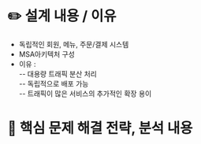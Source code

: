 # ✏️ 설계 내용 / 이유
 - 독립적인 회원, 메뉴, 주문/결제 시스템 
 - MSA아키텍처 구성 
 - 이유 :\
   -- 대용량 트래픽 분산 처리  
   -- 독립적으로 배포 가능  
   -- 트래픽이 많은 서비스의 추가적인 확장 용이
 
# 📌 핵심 문제 해결 전략, 분석 내용
